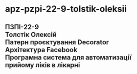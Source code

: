# apz-pzpi-22-9-tolstik-oleksii  
ПЗПІ-22-9  
Толстік Олексій  
Патерн проєктування Decorator  
Архітектура Facebook  
Програмна система для автоматизації прийому ліків в лікарні  
---
